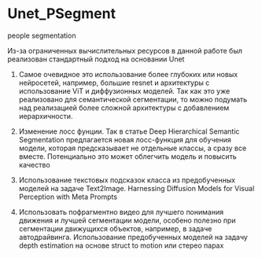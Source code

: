 # Unet_PSegment
people segmentation

Из-за ограниченных вычислительных ресурсов в данной работе был реализован стандартный подход на основании Unet

1) Самое очевидное это использование более глубоких или новых нейросетей, например, большие resnet и архитектуры с использование ViT и диффузионных моделей. Так как это уже реализовано для семантической сегментации, то можно подумать над реализацией более сложной архитектуры с добавлением иерархичности.

2) Изменение лосс фунции. Так в статье Deep Hierarchical Semantic Segmentation предлагается новая лосс-функция для обучения модели, которая предсказывает не отдельные классы, а сразу все вместе. Потенциально это может облегчить модель и повысить качество

3) Использование текстовых подсказок класса из предобученных моделей на задаче Text2Image. Harnessing Diffusion Models for Visual Perception with Meta Prompts

4) Использовать пофрагментно видео для лучшего понимания движения и лучшей сегментации модели, особено полезно при сегментации движущихся объектов, например, в задаче автодрайвинга. Использование предобученных моделей на задачу depth estimation на основе struct to motion или стерео парах

